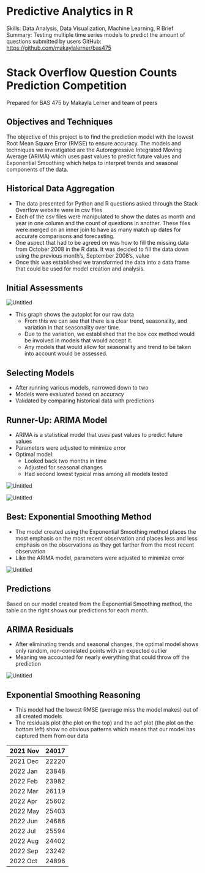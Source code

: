 # Predictive Analytics in R

Skills: Data Analysis, Data Visualization, Machine Learning, R
Brief Summary: Testing multiple time series models to predict the amount of questions submitted by users
GitHub: https://github.com/makaylalerner/bas475

# Stack Overflow Question Counts Prediction Competition

Prepared for BAS 475 by Makayla Lerner and team of peers 

## Objectives and Techniques

The objective of this project is to find the prediction model with the lowest Root Mean Square Error (RMSE) to ensure accuracy. The models and techniques we investigated are the Autoregressive Integrated Moving Average (ARIMA) which uses past values to predict future values and Exponential Smoothing which helps to interpret trends and seasonal components of the data. 

## Historical Data Aggregation

- The data presented for Python and R questions asked through the Stack Overflow website were in csv files
- Each of the csv files were manipulated to show the dates as month and year in one column and the count of questions in another. These files were merged on an inner join to have as many match up dates for accurate comparisons and forecasting.
- One aspect that had to be agreed on was how to fill the missing data from October 2008 in the R data. It was decided to fill the data down using the previous month’s, September 2008’s, value
- Once this was established we transformed the data into a data frame that could be used for model creation and analysis.

## Initial Assessments

![Untitled](Predictive%20Analytics%20in%20R%20d2c1f6284d0a4fd6aa00669da58bd62b/Untitled.png)

- This graph shows the autoplot for our raw data
    - From this we can see that there is a clear trend, seasonality, and variation in that seasonality over time.
    - Due to the variation, we established that the box cox method would be involved in models that would accept it.
    - Any models that would allow for seasonality and trend to be taken into account would be assessed.
    

## Selecting Models

- After running various models, narrowed down to two
- Models were evaluated based on accuracy
- Validated by comparing historical data with predictions

## Runner-Up: ARIMA Model

- ARIMA is a statistical model that uses past values to predict future values
- Parameters were adjusted to minimize error
- Optimal model:
    - Looked back two months in time
    - Adjusted for seasonal changes
    - Had second lowest typical miss among all models tested
    

![Untitled](Predictive%20Analytics%20in%20R%20d2c1f6284d0a4fd6aa00669da58bd62b/Untitled%201.png)

![Untitled](Predictive%20Analytics%20in%20R%20d2c1f6284d0a4fd6aa00669da58bd62b/Untitled%202.png)

## Best: Exponential Smoothing Method

- The model created using the Exponential Smoothing method places the most emphasis on the most recent observation and places less and less emphasis on the observations as they get farther from the most recent observation
- Like the ARIMA model, parameters were adjusted to minimize error

![Untitled](Predictive%20Analytics%20in%20R%20d2c1f6284d0a4fd6aa00669da58bd62b/Untitled%203.png)

## Predictions

Based on our model created from the Exponential Smoothing method, the table on the right shows our predictions for each month.

## ARIMA Residuals

- After eliminating trends and seasonal changes, the optimal model shows only random, non-correlated points with an expected outlier
- Meaning we accounted for nearly everything that could throw off the prediction

![Untitled](Predictive%20Analytics%20in%20R%20d2c1f6284d0a4fd6aa00669da58bd62b/Untitled%204.png)

## Exponential Smoothing Reasoning

- This model had the lowest RMSE (average miss the model makes) out of all created models
- The residuals plot (the plot on the top) and the acf plot (the plot on the bottom left) show no obvious patterns which means that our model has captured them from our data

| 2021 Nov | 24017 |
| --- | --- |
| 2021 Dec | 22220 |
| 2022 Jan | 23848 |
| 2022 Feb | 23982 |
| 2022 Mar | 26119 |
| 2022 Apr | 25602 |
| 2022 May | 25403 |
| 2022 Jun | 24686 |
| 2022 Jul | 25594 |
| 2022 Aug | 24402 |
| 2022 Sep | 23242 |
| 2022 Oct | 24896 |